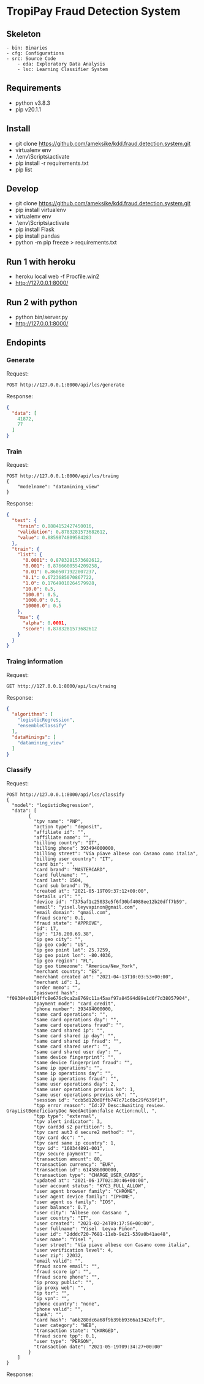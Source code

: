 # TropiPay Fraud Detection System 

## Skeleton 

```plain
- bin: Binaries
- cfg: Configurations
- src: Source Code
    - eda: Exploratory Data Analysis
    - lsc: Learning Classifier System
```

## Requirements 
- python v3.8.3
- pip v20.1.1

## Install
- git clone https://github.com/ameksike/kdd.fraud.detection.system.git
- virtualenv env
- .\env\Scripts\activate
- pip install -r requirements.txt
- pip list

## Develop
- git clone https://github.com/ameksike/kdd.fraud.detection.system.git
- pip install virtualenv
- virtualenv env
- .\env\Scripts\activate
- pip install Flask
- pip install pandas
- python -m pip freeze > requirements.txt

## Run 1 with heroku
- heroku local web -f Procfile.win2
- http://127.0.0.1:8000/

## Run 2 with python
- python bin/server.py 
- http://127.0.0.1:8000/


## Endopints

### Generate 
Request:
```
POST http://127.0.0.1:8000/api/lcs/generate
```
Response:
```json
{
  "data": [
    41872,
    77
  ]
}
```

### Train
Request:
```
POST http://127.0.0.1:8000/api/lcs/traing
{
    "modelname": "datamining_view"
}
```
Response:
```json
{
  "test": {
    "train": 0.8884152427450016,
    "validation": 0.8783281573682612,
    "value": 0.8859874809584283
  },
  "train": {
    "list": {
      "0.0001": 0.8783281573682612,
      "0.001": 0.8766600554209258,
      "0.01": 0.8605071922007237,
      "0.1": 0.6723685070867722,
      "1.0": 0.17649010264579928,
      "10.0": 0.5,
      "100.0": 0.5,
      "1000.0": 0.5,
      "10000.0": 0.5
    },
    "max": {
      "alpha": 0.0001,
      "score": 0.8783281573682612
    }
  }
}
```

### Traing information
Request:
```
GET http://127.0.0.1:8000/api/lcs/traing
```
Response:
```json
{
  "algorithms": [
    "logisticRegression", 
    "ensembleClassify"
  ], 
  "dataMinings": [
    "datamining_view"
  ]
}
```

### Classify
Request:
```
POST http://127.0.0.1:8000/api/lcs/classify
{
  "model": "logisticRegression",
  "data": [
        {
          "tpv name": "PNP",
          "action type": "deposit",
          "affiliate id": "",
          "affiliate name": "",
          "billing country": "IT",
          "billing phone": 393494000000,
          "billing street": "Vía piave albese con Casano como italia",
          "billing user country": "IT",
          "card bin": "",
          "card brand": "MASTERCARD",
          "card fullname": "",
          "card last": 1504,
          "card sub brand": 79,
          "created at": "2021-05-19T09:37:12+00:00",
          "details url": "",
          "device id": "f375af1c25033e5f6f30bf4088ee12b20dff7b59",
          "email": "yisel.leyvapinon@gmail.com",
          "email domain": "gmail.com",
          "fraud score": 0.1,
          "fraud state": "APPROVE",
          "id": 17,
          "ip": "176.200.69.38",
          "ip geo city": "",
          "ip geo code": "US",
          "ip geo point lat": 25.7259,
          "ip geo point lon": -80.4036,
          "ip geo region": "FL",
          "ip geo timezone": "America/New_York",
          "merchant country": "ES",
          "merchant created at": "2021-04-13T10:03:53+00:00",
          "merchant id": 1,
          "order memo": "",
          "password hash": "f09384e0104ffc8e676c9ca2a8769c11a45aaf97a84594d89e1d6f7d38057904",
          "payment mode": "card_credit",
          "phone number": 393494000000,
          "same card operations": "",
          "same card operations day": "",
          "same card operations fraud": "",
          "same card shared ip": "",
          "same card shared ip day": "",
          "same card shared ip fraud": "",
          "same card shared user": "",
          "same card shared user day": "",
          "same device fingerprint": "",
          "same device fingerprint fraud": "",
          "same ip operations": "",
          "same ip operations day": "",
          "same ip operations fraud": "",
          "same user operations day": 2,
          "same user operations previus ko": 1,
          "same user operations previus ok": "",
          "session id": "ccb5d120d8ffb747c71c6bc29f639f1f",
          "tpp error reason": "Id:27 Desc:Awaiting review. GrayListBeneficiaryDoc NeedAction:false Action:null, ",
          "tpp type": "external",
          "tpv alert indicator": 3,
          "tpv card3d s2 partition": 5,
          "tpv card aut3 d secure2 method": "",
          "tpv card dcc": "",
          "tpv card same ip country": 1,
          "tpv id": "160344891-001",
          "tpv secure payment": "",
          "transaction amount": 80,
          "transaction currency": "EUR",
          "transaction id": 614586000000,
          "transaction type": "CHARGE_USER_CARDS",
          "updated at": "2021-06-17T02:30:46+00:00",
          "user account status": "KYC3_FULL_ALLOW",
          "user agent browser family": "CHROME",
          "user agent device family": "IPHONE",
          "user agent os family": "IOS",
          "user balance": 0.7,
          "user city": "Albese con Cassano ",
          "user country": "IT",
          "user created": "2021-02-24T09:17:56+00:00",
          "user fullname": "Yisel  Leyva Piñon",
          "user id": "2dddc720-7681-11eb-9e21-539a0b41ae48",
          "user name": "Yisel ",
          "user street": "Vía piave albese con Casano como italia",
          "user verification level": 4,
          "user zip": 22032,
          "email valid": "",
          "fraud score email": "",
          "fraud score ip": "",
          "fraud score phone": "",
          "ip proxy public": "",
          "ip proxy web": "",
          "ip tor": "",
          "ip vpn": "",
          "phone country": "none",
          "phone valid": "",
          "bank": "",
          "card hash": "a6b280dc6a68f9b39bb9366a1342ef1f",
          "user category": "WEB",
          "transaction state": "CHARGED",
          "fraud score tpp": 0.1,
          "user type": "PERSON",
          "transaction date": "2021-05-19T09:34:27+00:00"
        }
    ]
}

```
Response:
```json

```